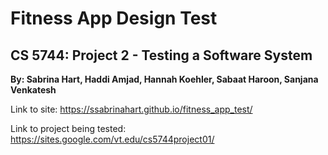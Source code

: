 # Fitness App Design Test

## CS 5744: Project 2 - Testing a Software System

**By: Sabrina Hart, Haddi Amjad, Hannah Koehler, Sabaat Haroon, Sanjana Venkatesh**

Link to site: https://ssabrinahart.github.io/fitness_app_test/

Link to project being tested: https://sites.google.com/vt.edu/cs5744project01/